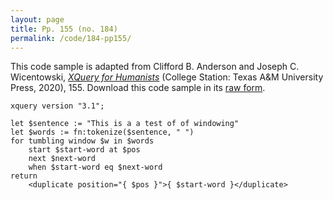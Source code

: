 ```yaml
---
layout: page
title: Pp. 155 (no. 184)
permalink: /code/184-pp155/
---
```


This code sample is adapted from Clifford B. Anderson and Joseph C. Wicentowski, 
[_XQuery for Humanists_](/) (College Station: Texas A&M University Press, 2020), 155. 
Download this code sample in its [raw form](/code/184-pp155/184-pp155.xq).

```xquery
xquery version "3.1";

let $sentence := "This is a a test of of windowing"
let $words := fn:tokenize($sentence, " ")
for tumbling window $w in $words
    start $start-word at $pos
    next $next-word
    when $start-word eq $next-word
return
    <duplicate position="{ $pos }">{ $start-word }</duplicate>
```  
